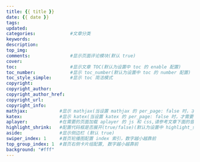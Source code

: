```yaml
---
title: {{ title }}
date: {{ date }}
tags:
updated:
categories:             #文章分类
keywords:
description:
top_img:
comments:               #显示页面评论模块(默认 true)
cover:
toc:                    #显示文章 TOC(默认为设置中 toc 的 enable 配置)
toc_number:             #显示 toc_number(默认为设置中 toc 的 number 配置)
toc_style_simple:       #显示 toc 简洁模式
copyright:
copyright_author:
copyright_author_href:
copyright_url:
copyright_info:
mathjax:            #显示 mathjax(当设置 mathjax 的 per_page: false 时，才需要配置，默认 false)
katex:              #显示 katex(当设置 katex 的 per_page: false 时，才需要配置，默认 false)
aplayer:            #在需要的页面加载 aplayer 的 js 和 css,请参考文章下面的音乐 配置
highlight_shrink:   #配置代码框是否展开(true/false)(默认为设置中 highlight_shrink 的配置)
aside:              #显示侧边栏 (默认 true)
swiper_index: 1     #首页轮播图配置 index 索引，数字越小越靠前
top_group_index: 1  #首页右侧卡片组配置, 数字越小越靠前
background: "#fff"
---
```

